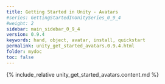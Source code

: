 ```yaml
---
title: Getting Started in Unity - Avatars
#series: GettingStartedInUnitySeries_0_9_4
#weight: 2
sidebar: main_sidebar_0_9_4
version: 0.9.4
keywords: hand, object, avatar, install, quickstart
permalink: unity_get_started_avatars.0.9.4.html
folder: mydoc
toc: false
---
```


{% include_relative unity_get_started_avatars.content.md %}
